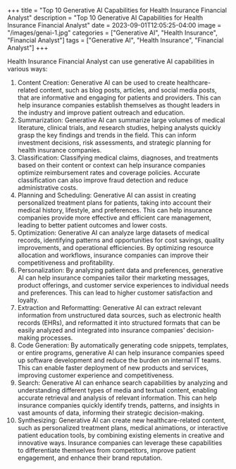+++
title = "Top 10 Generative AI Capabilities for Health Insurance Financial Analyst"
description = "Top 10 Generative AI Capabilities for Health Insurance Financial Analyst"
date = 2023-09-01T12:05:25-04:00
image = "/images/genai-1.jpg"
categories = ["Generative AI", "Health Insurance", "Financial Analyst"]
tags = ["Generative AI", "Health Insurance", "Financial Analyst"]
+++

Health Insurance Financial Analyst can use generative AI capabilities in various ways:

1. Content Creation: Generative AI can be used to create healthcare-related content, such as blog posts, articles, and social media posts, that are informative and engaging for patients and providers. This can help insurance companies establish themselves as thought leaders in the industry and improve patient outreach and education.
2. Summarization: Generative AI can summarize large volumes of medical literature, clinical trials, and research studies, helping analysts quickly grasp the key findings and trends in the field. This can inform investment decisions, risk assessments, and strategic planning for health insurance companies.
3. Classification: Classifying medical claims, diagnoses, and treatments based on their content or context can help insurance companies optimize reimbursement rates and coverage policies. Accurate classification can also improve fraud detection and reduce administrative costs.
4. Planning and Scheduling: Generative AI can assist in creating personalized treatment plans for patients, taking into account their medical history, lifestyle, and preferences. This can help insurance companies provide more effective and efficient care management, leading to better patient outcomes and lower costs.
5. Optimization: Generative AI can analyze large datasets of medical records, identifying patterns and opportunities for cost savings, quality improvements, and operational efficiencies. By optimizing resource allocation and workflows, insurance companies can improve their competitiveness and profitability.
6. Personalization: By analyzing patient data and preferences, generative AI can help insurance companies tailor their marketing messages, product offerings, and customer service experiences to individual needs and preferences. This can lead to higher customer satisfaction and loyalty.
7. Extraction and Reformatting: Generative AI can extract relevant information from unstructured data sources, such as electronic health records (EHRs), and reformatted it into structured formats that can be easily analyzed and integrated into insurance companies' decision-making processes.
8. Code Generation: By automatically generating code snippets, templates, or entire programs, generative AI can help insurance companies speed up software development and reduce the burden on internal IT teams. This can enable faster deployment of new products and services, improving customer experience and competitiveness.
9. Search: Generative AI can enhance search capabilities by analyzing and understanding different types of media and textual content, enabling accurate retrieval and analysis of relevant information. This can help insurance companies quickly identify trends, patterns, and insights in vast amounts of data, informing their strategic decision-making.
10. Synthesizing: Generative AI can create new healthcare-related content, such as personalized treatment plans, medical animations, or interactive patient education tools, by combining existing elements in creative and innovative ways. Insurance companies can leverage these capabilities to differentiate themselves from competitors, improve patient engagement, and enhance their brand reputation.